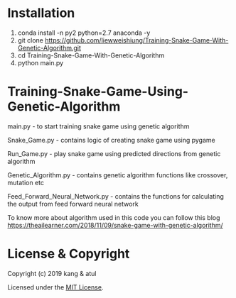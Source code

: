 # Installation
1. conda install -n py2 python=2.7 anaconda -y
2. git clone https://github.com/liewweishiung/Training-Snake-Game-With-Genetic-Algorithm.git
3. cd Training-Snake-Game-With-Genetic-Algorithm
4. python main.py

# Training-Snake-Game-Using-Genetic-Algorithm

main.py -  to start training snake game using genetic algorithm

Snake_Game.py  -  contains logic of creating snake game using pygame

Run_Game.py  -  play snake game using predicted directions from genetic algorithm

Genetic_Algorithm.py  -  contains genetic algorithm functions like crossover, mutation etc

Feed_Forward_Neural_Network.py  -  contains the functions for calculating the output from feed forward neural network

To know more about algorithm used in this code you can follow this blog https://theailearner.com/2018/11/09/snake-game-with-genetic-algorithm/


# License & Copyright

Copyright (c) 2019 kang & atul

Licensed under the [MIT License](LICENSE).
